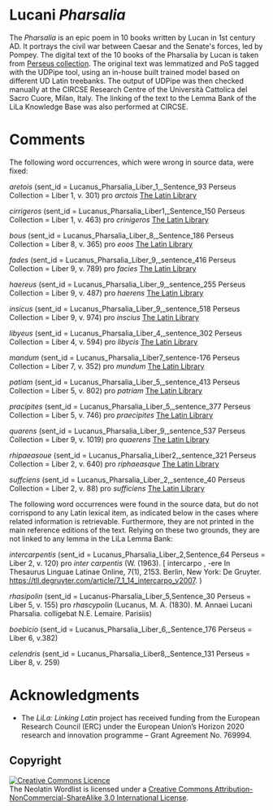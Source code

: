 # Lucani *Pharsalia*

The *Pharsalia* is an epic poem in 10 books written by Lucan in 1st century AD. It portrays the civil war between Caesar and the Senate's forces, led by Pompey. The digital text of the 10 books of the Pharsalia by Lucan is taken from [Perseus collection](http://www.perseus.tufts.edu/hopper/text?doc=Perseus%3atext%3a1999.02.0133). The original text was lemmatized and PoS tagged with the UDPipe tool, using an in-house built trained model based on different UD Latin treebanks. The output of UDPipe was then checked manually at the CIRCSE Research Centre of the Università Cattolica del Sacro Cuore, Milan, Italy. The linking of the text to the Lemma Bank of the LiLa Knowledge Base was also performed at CIRCSE.

# Comments
The following word occurrences, which were wrong in source data, were fixed:

*aretois* (sent_id = Lucanus_Pharsalia_Liber_1,_Sentence_93 Perseus Collection = Liber 1, v. 301) pro *arctois* [The Latin Library](https://www.thelatinlibrary.com/lucan.html) 

*cirrigeros* (sent_id = Lucanus_Pharsalia_Liber1,_Sentence_150 Perseus Collection = Liber 1, v. 463) pro *crinigeros* [The Latin Library](https://www.thelatinlibrary.com/lucan.html) 

*bous* (sent_id = Lucanus_Pharsalia_Liber_8,_Sentence_186 Perseus Collection = Liber 8, v. 365) pro *eoos* [The Latin Library](https://www.thelatinlibrary.com/lucan.html)

*fades* (sent_id = Lucanus_Pharsalia_Liber_9,_sentence_416 Perseus Collection = Liber 9, v. 789) pro *facies* [The Latin Library](https://www.thelatinlibrary.com/lucan.html) 

*haereus* (sent_id = Lucanus_Pharsalia_Liber_9,_sentence_255 Perseus Collection = Liber 9, v. 487) pro *haerens* [The Latin Library](https://www.thelatinlibrary.com/lucan.html)

*insicus* (sent_id = Lucanus_Pharsalia_Liber_9,_sentence_518 Perseus Collection = Liber 9, v. 974) pro *inscius* [The Latin Library](https://www.thelatinlibrary.com/lucan.html) 

*libyeus* (sent_id = Lucanus_Pharsalia_Liber_4,_sentence_302 Perseus Collection = Liber 4, v. 594) pro *libycis* [The Latin Library](https://www.thelatinlibrary.com/lucan.html) 

*mandum* (sent_id = Lucanus_Pharsalia_Liber7_sentence-176 Perseus Collection = Liber 7, v. 352) pro *mundum* [The Latin Library](https://www.thelatinlibrary.com/lucan.html)

*patiam* (sent_id = Lucanus_Pharsalia_Liber_5,_sentence_413 Perseus Collection = Liber 5, v. 802) pro *patriam* [The Latin Library](https://www.thelatinlibrary.com/lucan.html) 

*pracipites* (sent_id = Lucanus_Pharsalia_Liber_5,_sentence_377 Perseus Collection = Liber 5, v. 746) pro *praecipites* [The Latin Library](https://www.thelatinlibrary.com/lucan.html)

*quarens* (sent_id = Lucanus_Pharsalia_Liber_9,_sentence_537 Perseus Collection = Liber 9, v. 1019) pro *quaerens* [The Latin Library](https://www.thelatinlibrary.com/lucan.html)

*rhipaeasoue* (sent_id = Lucanus_Pharsalia_Liber2,_sentence_321 Perseus Collection = Liber 2, v. 640) pro *riphaeasque* [The Latin Library](https://www.thelatinlibrary.com/lucan.html)

*suffciens* (sent_id = Lucanus_Pharsalia_Liber_2,_sentence_40 Perseus Collection = Liber 2, v. 88) pro *sufficiens* [The Latin Library](https://www.thelatinlibrary.com/lucan.html) 

The following word occurrences were found in the source data, but do not corrispond to any Latin lexical item, as indicated below in the cases where related information is retrievable. Furthermore, they are not printed in the main reference editions of the text. Relying on these two grounds, they are not linked to any lemma in the LiLa Lemma Bank:

*intercarpentis* (sent_id = Lucanus_Pharsalia_Liber_2,Sentence_64 Perseus = Liber 2, v. 120) pro *inter carpentis* (W. (1963). [ intercarpo , -ere In Thesaurus Linguae Latinae Online, 7(1), 2153. Berlin, New York: De Gruyter. https://tll.degruyter.com/article/7_1_14_intercarpo_v2007. )

*rhasipolin* (sent_id = Lucanus-Pharsalia_Liber_5,Sentence_30 Perseus = Liber 5, v. 155) pro *rhascypolin* (Lucanus, M. A. (1830). M. Annaei Lucani Pharsalia. colligebat N.E. Lemaire. Parisiis)

*boebicio* (sent_id = Lucanus_Pharsalia_Liber_6,_Sentence_176 Perseus = Liber 6, v.382) 

*celendris* (sent_id = Lucanus_Pharsalia_Liber8,_Sentence_131 Perseus = Liber 8, v. 259)

# Acknowledgments

  * The _LiLa: Linking Latin_ project has received funding from the European Research Council (ERC) under the European Union’s Horizon 2020 research and innovation programme – Grant Agreement No. 769994.

## Copyright

<a rel="license" href="http://creativecommons.org/licenses/by-nc-sa/3.0/"><img alt="Creative Commons Licence" style="border-width:0" src="https://i.creativecommons.org/l/by-nc-sa/3.0/88x31.png" /></a><br />The Neolatin Wordlist is licensed under a <a rel="license" href="http://creativecommons.org/licenses/by-nc-sa/3.0/">Creative Commons Attribution-NonCommercial-ShareAlike 3.0 International License</a>.

